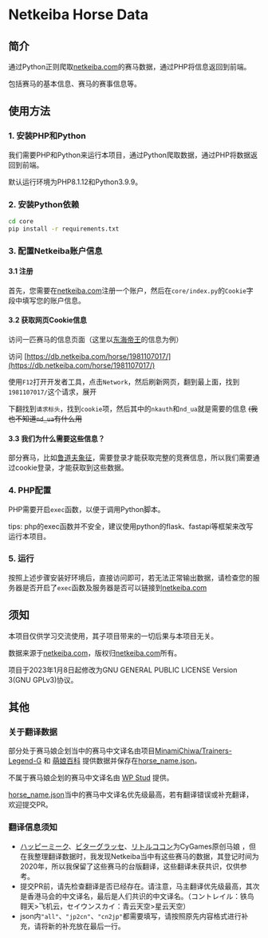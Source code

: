 # Netkeiba Horse Data

## 简介

通过Python正则爬取[netkeiba.com](https://netkeiba.com)的赛马数据，通过PHP将信息返回到前端。

包括赛马的基本信息、赛马的赛事信息等。

## 使用方法

### 1. 安装PHP和Python

我们需要PHP和Python来运行本项目，通过Python爬取数据，通过PHP将数据返回到前端。

默认运行环境为PHP8.1.12和Python3.9.9。

### 2. 安装Python依赖

```bash
cd core
pip install -r requirements.txt
```
### 3. 配置Netkeiba账户信息

#### 3.1 注册

首先，您需要在[netkeiba.com](https://netkeiba.com)注册一个账户，然后在`core/index.py`的`Cookie`字段中填写您的账户信息。

#### 3.2 获取网页Cookie信息

访问一匹赛马的信息页面（这里以[东海帝王](https://db.netkeiba.com/horse/1981107017/)的信息为例）

访问 [https://db.netkeiba.com/horse/1981107017/](https://db.netkeiba.com/horse/1981107017/)

使用`F12`打开开发者工具，点击`Network`，然后刷新网页，翻到最上面，找到`1981107017/`这个请求，展开

下翻找到`请求标头`，找到`cookie`项，然后其中的`nkauth`和`nd_ua`就是需要的信息 ~~(我也不知道`nd_ua`有什么用~~

#### 3.3 我们为什么需要这些信息？

部分赛马，比如[鲁道夫象征](https://db.netkeiba.com/horse/1981107017/)，需要登录才能获取完整的竞赛信息，所以我们需要通过cookie登录，才能获取到这些数据。

### 4. PHP配置

PHP需要开启`exec`函数，以便于调用Python脚本。

tips: php的exec函数并不安全，建议使用python的flask、fastapi等框架来改写运行本项目。

### 5. 运行

按照上述步骤安装好环境后，直接访问即可，若无法正常输出数据，请检查您的服务器是否开启了`exec`函数及服务器是否可以链接到[netkeiba.com](https://netkeiba.com)

## 须知

本项目仅供学习交流使用，其子项目带来的一切后果与本项目无关。

数据来源于[netkeiba.com](https://netkeiba.com)，版权归[netkeiba.com](https://netkeiba.com)所有。

项目于2023年1月8日起修改为GNU GENERAL PUBLIC LICENSE Version 3(GNU GPLv3)协议。

## 其他

### 关于翻译数据

部分处于赛马娘企划当中的赛马中文译名由项目[MinamiChiwa/Trainers-Legend-G](https://github.com/MinamiChiwa/Trainers-Legend-G) 和 [萌娘百科](http://moegirl.org.cn/%E8%B5%9B%E9%A9%AC%E5%A8%98) 提供数据并保存在[horse_name.json](https://github.com/TNXG/Netkeiba-Horse_Data/blob/master/core/horse_name.json)。

不属于赛马娘企划的赛马中文译名由 [WP Stud](https://www.wpstud.com/) 提供。

[horse_name.json](https://github.com/TNXG/Netkeiba-Horse_Data/blob/master/core/horse_name.json)当中的赛马中文译名优先级最高，若有翻译错误或补充翻译，欢迎提交PR。

### 翻译信息须知

* [ハッピーミーク](https://zh.moegirl.org.cn/%E5%BF%AB%E4%B9%90%E7%B1%B3%E5%8F%AF)、[ビターグラッセ](https://zh.moegirl.org.cn/Bitter_Glasse)、[リトルココン](https://zh.moegirl.org.cn/Little_Cocon)为CyGames原创马娘 ，但在我整理翻译数据时，我发现Netkeiba当中有这些赛马的数据，其登记时间为2020年，所以我保留了这些赛马的台版翻译，这些翻译未获共识，仅供参考。
* 提交PR前，请先检查翻译是否已经存在。请注意，马主翻译优先级最高，其次是香港马会的中文译名，最后是人们共识的中文译名。（コントレイル：铁鸟翱天>飞机云，セイウンスカイ：青云天空>星云天空）
* json内`"all"`、`"jp2cn"`、`"cn2jp"`都需要填写，请按照原先内容格式进行补充，请将新的补充放在最后一行。

